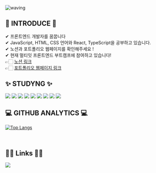     
![waving](https://capsule-render.vercel.app/api?type=waving&height=200&text=Hi%20There!&fontAlign=70&fontAlignY=40&color=gradient)
## 👋 INTRODUCE 👋 
✔ 프론트엔드 개발자를 꿈꿉니다
<br/>✔ JavaScript, HTML, CSS 언어와 React, TypeScript을 공부하고 있습니다. 
<br/>✔ 노션과 포트폴리오 웹페이지를 확인해주세요 !
<br/>✔ 현재 멀티잇 프론트엔드 부트캠프에 참여하고 있습니다!
<br/> 👉🏻 <a href="https://absorbed-forest-da0.notion.site/4410a31d2ca647779c154c15adcec7b5"> 노션 링크 </a>
<br/>  👉🏻 <a href="https://heejung0413.github.io/web-porfolio-1/"> 포트폴리오 웹페이지 링크 </a>
<br/>

## ✨ STUDYNG ✨
<div>
	<img src="https://img.shields.io/badge/Javascript-F7DF1E?style=flat&logo=JavaScript&logoColor=white" />
	<img src="https://img.shields.io/badge/HTML5-E34F26?style=flat&logo=HTML5&logoColor=white" />
	<img src="https://img.shields.io/badge/CSS3-1572B6?style=flat&logo=CSS3&logoColor=white" />
	<img src="https://img.shields.io/badge/React-61DAFB?style=flat&logo=React&logoColor=white"/>
	 <img src="https://img.shields.io/badge/Node.js-000000?style=flat&logo=Node.js&logoColor=white"/>
  	<img src="https://img.shields.io/badge/python-3776AB?style=flat&logo=Python&logoColor=white"/>
  	<img src="https://img.shields.io/badge/ORACLE-F80000?style=flat&logo=Oracle&logoColor=white"/>
	<img src="https://img.shields.io/badge/Git-F05032?style=flat&logo=Git&logoColor=white"/> 
	<img src="https://img.shields.io/badge/Github-181717?style=flat&logo=GitHub&logoColor=white"/> 
<br/>


## 💻 GITHUB ANALYTICS 💻

[![Top Langs](https://github-readme-stats.vercel.app/api/top-langs/?username=heejung0413&langs_count=8)](https://github.com/heejung0413/github-readme-stats)

<br/>

## 🤝🏻 Links 🤝🏻
<a href="acb4287@naver.com"><img src="https://img.shields.io/badge/-acb4287@naver.com-D14836?style=flat&logo=naver.com&logoColor=white"/></a>
